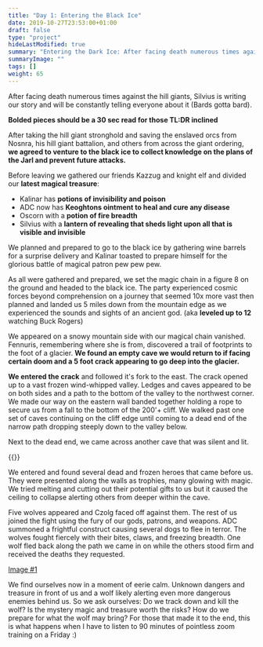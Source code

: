 ```yaml
---
title: "Day 1: Entering the Black Ice"
date: 2019-10-27T23:53:00+01:00
draft: false
type: "project"
hideLastModified: true
summary: "Entering the Dark Ice: After facing death numerous times against the hill giants, Silvius is writing our story and will be constantly telling everyone about it (Bards gotta bard)."
summaryImage: ""
tags: []
weight: 65
---
```

After facing death numerous times against the hill giants, Silvius is writing our story and will be constantly telling everyone about it (Bards gotta bard). 

**Bolded pieces should be a 30 sec read for those TL:DR inclined**
<p>
<p>

After taking the hill giant stronghold and saving the enslaved orcs from Nosnra, his hill giant battalion, and others from across the giant ordering, **we agreed to venture to the black ice to collect knowledge on the plans of the Jarl and prevent future attacks.**

Before leaving we gathered our friends Kazzug and knight elf and divided our **latest magical treasure**:
* Kalinar has **potions of invisibility and poison**
* ADC now has **Keoghtons ointment to heal and cure any disease**
* Oscorn with a **potion of fire breadth**
* Silvius with a **lantern of revealing that sheds light upon all that is visible and invisible**

We planned and prepared to go to the black ice by gathering wine barrels for a surprise delivery and Kalinar toasted to prepare himself for the glorious battle of magical patron pew pew pew.

As all were gathered and prepared, we set the magic chain in a figure 8 on the ground and headed to the black ice. The party experienced cosmic forces beyond comprehension on a journey that seemed 10x more vast then planned and landed us 5 miles down from the mountain edge as we experienced the sounds and sights of an ancient god. (aka **leveled up to 12** watching Buck Rogers)

We appeared on a snowy mountain side with our magical chain vanished.  Fennuris, remembering where she is from, discovered a trail of footprints to the foot of a glacier. **We found an empty cave we would return to if facing certain doom and a 5 foot crack appearing to go deep into the glacier.**

**We entered the crack** and followed it's fork to the east. The crack opened up to a vast frozen wind-whipped valley. Ledges and caves appeared to be on both sides and a path to the bottom of the valley to the northwest corner. We made our way on the eastern wall banded together holding a rope to secure us from a fall to the bottom of the 200'+ cliff. We walked past one set of caves continuing on the cliff edge until coming to a dead end of the narrow path dropping steeply down to the valley below.

Next to the dead end, we came across another cave that was silent and lit.

  {{<imageToClick imagePath = "DALL·E 2022-11-12 20.20.36 - A big black mountain with dark skys and cold ice with a castle type entrance.png" Capition = "Next to the dead end, we came across another cave that was silent and lit."  width = "75%" >}}

 We entered and found several dead and frozen heroes that came before us. They were presented along the walls as trophies, many glowing with magic. We tried melting and cutting out their potential gifts to us but it caused the ceiling to collapse alerting others from deeper within the cave.

Five wolves appeared and Czolg faced off against them. The rest of us joined the fight using the fury of our gods, patrons, and weapons. ADC summoned a frightful construct causing several dogs to flee in terror. The wolves fought fiercely with their bites, claws, and freezing breadth. One wolf fled back along the path we came in on while the others stood firm and received the deaths they requested.

<a href="DALL·E 2022-11-12 20.20.36 - A big black mountain with dark skys and cold ice with a castle type entrance.png" data-lightbox="image-1" data-title="My caption">Image #1</a>


We find ourselves now in a moment of eerie calm. Unknown dangers and treasure in front of us and a wolf likely alerting even more dangerous enemies behind us. So we ask ourselves:
Do we track down and kill the wolf?
Is the mystery magic and treasure worth the risks?
How do we prepare for what the wolf may bring? 
For those that made it to the end, this is what happens when I have to listen to 90 minutes of pointless zoom training on a Friday :) 
